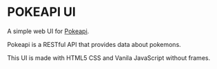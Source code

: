 # POKEAPI UI

A simple web UI for [Pokeapi](https://pokeapi.co/).

Pokeapi is a RESTful API that provides data about pokemons.

This UI is made with HTML5 CSS and Vanila JavaScript without frames.